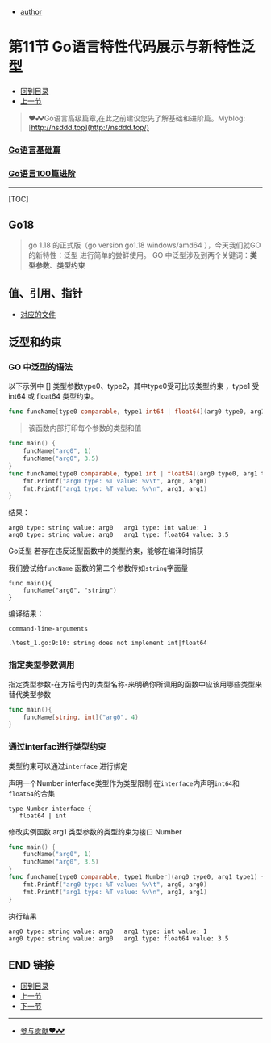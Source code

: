 + [author](https://github.com/3293172751)

# 第11节 Go语言特性代码展示与新特性泛型

+ [回到目录](../README.md)
+ [上一节](10.md)
> ❤️💕💕Go语言高级篇章,在此之前建议您先了解基础和进阶篇。Myblog:[http://nsddd.top](http://nsddd.top/)
###  **[Go语言基础篇](https://github.com/cubxxw/awesome-cs-cloudnative-blockchain/blob/master/TOC.md)**
###  **[Go语言100篇进阶](https://github.com/cubxxw/awesome-cs-cloudnative-blockchain/blob/master/Gomd_super/README.md)**
---
[TOC]

## Go18

> go 1.18 的正式版（go version go1.18 windows/amd64  ），今天我们就GO的新特性：泛型 进行简单的尝鲜使用。
> GO 中泛型涉及到两个关键词：**类型参数**、**类型约束**



## 值、引用、指针

+ [对应的文件](../code/11.go)



## 泛型和约束

### GO 中泛型的语法

以下示例中 [] 类型参数type0、type2，其中type0受可比较类型约束 ，type1 受 int64 或 float64 类型约束。

```go
func funcName[type0 comparable, type1 int64 | float64](arg0 type0, arg1 type1) {}
```

> 该函数内部打印每个参数的类型和值

```go
func main() {
	funcName("arg0", 1)
	funcName("arg0", 3.5)
}
func funcName[type0 comparable, type1 int | float64](arg0 type0, arg1 type1) {
	fmt.Printf("arg0 type: %T value: %v\t", arg0, arg0)
	fmt.Printf("arg1 type: %T value: %v\n", arg1, arg1)
}
```


结果：

```
arg0 type: string value: arg0   arg1 type: int value: 1
arg0 type: string value: arg0   arg1 type: float64 value: 3.5
```

Go泛型 若存在违反泛型函数中的类型约束，能够在编译时捕获

我们尝试给`funcName` 函数的第二个参数传如`string`字面量

```
func main(){
	funcName("arg0", "string")
}
```


编译结果：

```
command-line-arguments

.\test_1.go:9:10: string does not implement int|float64 
```

### 指定类型参数调用
指定类型参数-在方括号内的类型名称-来明确你所调用的函数中应该用哪些类型来替代类型参数

```go
func main(){
	funcName[string, int]("arg0", 4)
}
```


### 通过interfac进行类型约束
类型约束可以通过`interface` 进行绑定

声明一个Number interface类型作为类型限制
在`interface`内声明`int64`和`float64`的合集

```
type Number interface {
   float64 | int
```

修改实例函数 arg1 类型参数的类型约束为接口 Number

```go
func main() {
	funcName("arg0", 1)
	funcName("arg0", 3.5)
}
func funcName[type0 comparable, type1 Number](arg0 type0, arg1 type1) {
	fmt.Printf("arg0 type: %T value: %v\t", arg0, arg0)
	fmt.Printf("arg1 type: %T value: %v\n", arg1, arg1)
}
```


执行结果

```
arg0 type: string value: arg0   arg1 type: int value: 1
arg0 type: string value: arg0   arg1 type: float64 value: 3.5
```





## END 链接
+ [回到目录](../README.md)
+ [上一节](10.md)
+ [下一节](12.md)
---
+ [参与贡献❤️💕💕](https://github.com/cubxxw/awesome-cs-cloudnative-blockchain/blob/master/Git/git-contributor.md)